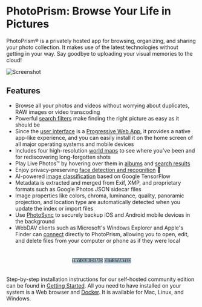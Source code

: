 # PhotoPrism: Browse Your Life in Pictures

PhotoPrism® is a privately hosted app for browsing, organizing, and sharing your photo collection. 
It makes use of the latest technologies without getting in your way. 
Say goodbye to uploading your visual memories to the cloud!

![Screenshot](https://dl.photoprism.org/assets/img/preview.jpg)

## Features ##

* Browse all your photos and videos without worrying about duplicates, RAW images or video transcoding
* Powerful [search filters](https://demo.photoprism.org/browse?q=mono%3Atrue%20quality%3A3%20photo%3Atrue) make finding the right picture as easy as it should be
* Since the [user interface](https://demo.photoprism.org/) is a [Progressive Web App](https://developer.mozilla.org/en-US/docs/Web/Progressive_web_apps),
  it provides a native app-like experience, and you can easily install it on the home screen of all major operating systems and mobile devices
* Includes four high-resolution [world maps](https://demo.photoprism.org/places) to see where you've been and for rediscovering long-forgotten shots
* Play Live Photos™ by hovering over them in [albums](https://demo.photoprism.org/albums) and [search results](https://demo.photoprism.org/browse?view=cards&q=type%3Alive)
* Enjoy privacy-preserving [face detection and recognition](https://demo.photoprism.org/people) 💎
* AI-powered [image classification](https://demo.photoprism.org/labels)
  based on Google TensorFlow
* Metadata is extracted and merged from Exif, XMP, and proprietary formats such as Google Photos JSON sidecar files
* Image properties like colors, chroma, luminance, quality, panoramic projection, and location type are automatically detected when you update the index or import files
* Use [PhotoSync](https://www.photosync-app.com/) to securely backup iOS and Android mobile devices in the background
* WebDAV clients such as Microsoft's Windows Explorer and Apple's Finder can [connect](https://docs.photoprism.org/user-guide/sync/webdav/) directly to PhotoPrism, allowing you to open, edit, and delete files from your computer or phone as if they were local

<p style="text-align: center; padding: 20px 4px;">
<a class="md-button" style="background-color: #546e7a; font-size: 0.66rem; font-weight: normal; color: white" href="https://demo.photoprism.org/" target="_blank">TRY OUR DEMO</a>
<a class="md-button" style="background-color: #546e7a; font-size: 0.66rem; font-weight: normal; color: white" href="/getting-started/">GET STARTED</a>
</p>

Step-by-step installation instructions for our self-hosted community edition can be found 
in [Getting Started](getting-started/index.md). All you need to have installed on your 
system is a Web browser and [Docker](https://store.docker.com/search?type=edition&offering=community).
It is available for Mac, Linux, and Windows.

